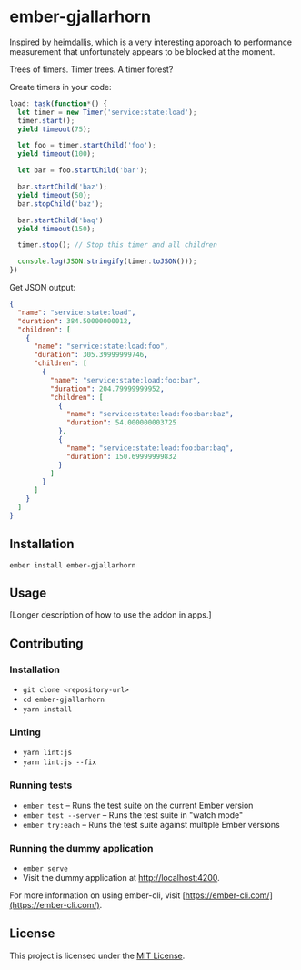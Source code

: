 ember-gjallarhorn
==============================================================================

Inspired by [heimdalljs](https://github.com/heimdalljs/heimdalljs-lib), which is a very interesting approach to performance measurement that unfortunately appears to be blocked at the moment.

Trees of timers. Timer trees. A timer forest?

Create timers in your code:

```js
load: task(function*() {
  let timer = new Timer('service:state:load');
  timer.start();
  yield timeout(75);

  let foo = timer.startChild('foo');
  yield timeout(100);

  let bar = foo.startChild('bar');

  bar.startChild('baz');
  yield timeout(50);
  bar.stopChild('baz');

  bar.startChild('baq')
  yield timeout(150);

  timer.stop(); // Stop this timer and all children

  console.log(JSON.stringify(timer.toJSON()));
})
```

Get JSON output:
```JSON
{
  "name": "service:state:load",
  "duration": 384.50000000012,
  "children": [
    {
      "name": "service:state:load:foo",
      "duration": 305.39999999746,
      "children": [
        {
          "name": "service:state:load:foo:bar",
          "duration": 204.79999999952,
          "children": [
            {
              "name": "service:state:load:foo:bar:baz",
              "duration": 54.000000003725
            },
            {
              "name": "service:state:load:foo:bar:baq",
              "duration": 150.69999999832
            }
          ]
        }
      ]
    }
  ]
}
```

Installation
------------------------------------------------------------------------------

```
ember install ember-gjallarhorn
```


Usage
------------------------------------------------------------------------------

[Longer description of how to use the addon in apps.]


Contributing
------------------------------------------------------------------------------

### Installation

* `git clone <repository-url>`
* `cd ember-gjallarhorn`
* `yarn install`

### Linting

* `yarn lint:js`
* `yarn lint:js --fix`

### Running tests

* `ember test` – Runs the test suite on the current Ember version
* `ember test --server` – Runs the test suite in "watch mode"
* `ember try:each` – Runs the test suite against multiple Ember versions

### Running the dummy application

* `ember serve`
* Visit the dummy application at [http://localhost:4200](http://localhost:4200).

For more information on using ember-cli, visit [https://ember-cli.com/](https://ember-cli.com/).

License
------------------------------------------------------------------------------

This project is licensed under the [MIT License](LICENSE.md).
